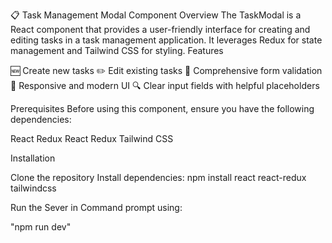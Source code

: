 📋 Task Management Modal Component
Overview
The TaskModal is a React component that provides a user-friendly interface for creating and editing tasks in a task management application. It leverages Redux for state management and Tailwind CSS for styling.
Features

🆕 Create new tasks
✏️ Edit existing tasks
📝 Comprehensive form validation
🎨 Responsive and modern UI
🔍 Clear input fields with helpful placeholders

Prerequisites
Before using this component, ensure you have the following dependencies:

React
Redux
React Redux
Tailwind CSS

Installation

Clone the repository
Install dependencies:
npm install react react-redux tailwindcss

Run the Sever in Command prompt using:

"npm run dev"

